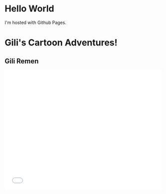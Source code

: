 
<md>
<body>
<h1>Hello World</h1>
<p>I'm hosted with Github Pages.</p>
</body>
<h1> Gili's Cartoon Adventures!
<h2>Gili Remen</h2>
<iframe src="//www.pixton.com/embed/ipcwuvrt" frameborder="0" width="100%" height="384" allowfullscreen></iframe>
</md>
<theme: jekyll-theme-cayman>
